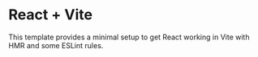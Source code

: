 # React + Vite

This template provides a minimal setup to get React working in Vite with HMR and some ESLint rules.




